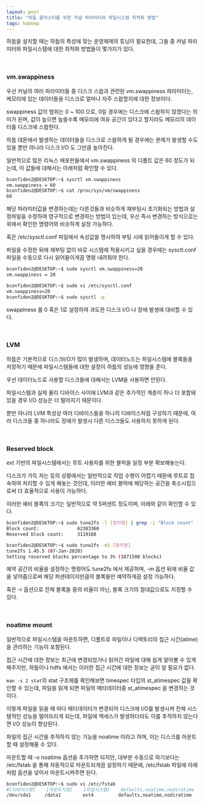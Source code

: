 ```yaml
---
layout: post
title: "하둡 클러스터를 위한 커널 파라미터와 파일시스템 최적화 방법"
tags: hadoop
---
```


하둡을 설치할 때는 하둡의 특성에 맞는 운영체제의 튜닝이 필요한데, 그들 중 커널 파라미터와 파일시스템에 대한 최적화 방법들이 몇가지가 있다.

<br>

### vm.swappiness

우선 커널의 여러 파라미터들 중 디스크 스왑과 관련된 vm.swappiness 파라미터는, 메모리에 있는 데이터들을 디스크로 얼마나 자주 스왑할지에 대한 정보이다.

swappiness 값의 범위는 0 ~ 100 으로, 0일 경우에는 디스크에 스왑하지 않겠다는 의미가 된며, 값이 높으면 높을수록 메모리에 여유 공간이 있다고 할지라도 메모리의 데이터를 디스크에 스왑한다.

하둡 대몬에서 발생하는 데이터들을 디스크로 스왑하게 될 경우에는 문제가 발생할 수도 있을 뿐만 아니라 디스크 I/O 도 그만큼 높아진다.

일반적으로 많은 리눅스 배포판들에서 vm.swappiness 의 디폴트 값은 60 정도가 되는데, 이 값들에 대해서는 아래처럼 확인할 수 있다.

```bash
bconfiden2@DESKTOP:~$ sysctl vm.swappiness
vm.swappiness = 60
bconfiden2@DESKTOP:~$ cat /proc/sys/vm/swappiness
60
```

해당 파라미터값을 변경하는데는 다른것들과 비슷하게 재부팅시 초기화되는 방법과 설정파일을 수정하여 영구적으로 변경하는 방법이 있는데, 우선 즉시 변경하는 방식으로는 위에서 확인한 명령어와 비슷하게 설정 가능하다.

혹은 /etc/sysctl.conf 파일에서 속성값을 명시하여 부팅 시에 읽어들이게 할 수 있다.

파일을 수정한 뒤에 재부팅 없이 바로 시스템에 적용시키고 싶을 경우에는 sysctl.conf 파일을 수동으로 다시 읽어들이게끔 명령 내려줘야 한다.

```bash
bconfiden2@DESKTOP:~$ sudo sysctl vm.swappiness=20
vm.swappiness = 20

bconfiden2@DESKTOP:~$ sudo vi /etc/sysctl.conf
vm.swappiness=20
bconfiden2@DESKTOP:~$ sudo sysctl -p
```

swappiness 를 0 혹은 1로 설정하여 과도한 디스크 I/O 나 장애 발생에 대비할 수 있다.

<br>

### LVM

하둡은 기본적으로 디스크I/O가 많이 발생하며, 데이터노드는 파일시스템에 블록들을 저장하기 때문에 파일시스템들에 대한 설정이 하둡의 성능에 영향을 준다.

우선 데이터노드로 사용할 디스크들에 대해서는 LVM을 사용하면 안된다.

파일시스템과 실제 물리 디바이스 사이에 LVM과 같은 추가적인 계층이 하나 더 포함돼있을 경우 I/O 성능은 더 떨어지기 때문이다.

뿐만 아니라 LVM 특성상 여러 디바이스들을 하나의 디바이스처럼 구성하기 때문에, 여러 디스크들 중 하나라도 장애가 발생시 다른 디스크들도 사용하지 못하게 된다.

<br>

### Reserved block

ext 기반의 파일시스템에서는 루트 사용자를 위한 블럭을 일정 부분 확보해놓는다.

디스크가 가득 차는 등의 상황에서는 일반적으로 작업 수행이 어렵기 때문에 루트로 접속하여 처리할 수 있게 해놓는 것인데, 이러한 예비 블럭에 해당하는 공간을 축소시킴으로써 더 효율적으로 사용이 가능하다.

이러한 예비 블록의 크기는 일반적으로 약 5퍼센트 정도이며, 아래와 같이 확인할 수 있다.

```bash
bconfiden2@DESKTOP:~$ sudo tune2fs -l [장치명] | grep -i "Block count"
Block count:              62383360
Reserved block count:     3119168

bconfiden2@DESKTOP:~$ sudo tune2fs -m1 [장치명]
tune2fs 1.45.5 (07-Jan-2020)
Setting reserved blocks percentage to 3% (1871500 blocks)
```

예약 공간의 비율을 설정하는 명령어도 tune2fs 에서 제공하며, -m 옵션 뒤에 비율 값을 넣어줌으로써 해당 퍼센테이지만큼의 블록들만 예약하게끔 설정 가능하다.

혹은 -r 옵션으로 전체 블록들 중의 비율이 아닌, 블록 크기의 절대값으로도 지정할 수 있다.

<br>

### noatime mount

일반적으로 파일시스템을 마운트하면, 디폴트로 파일이나 디렉토리의 접근 시간(atime)을 관리하는 기능이 포함된다.

접근 시간에 대한 정보는 최근에 변경되었거나 읽어간 파일에 대해 쉽게 알아볼 수 있게 해주지만, 하둡이나 hdfs 에서는 이러한 접근 시간에 대한 정보는 굳이 알 필요가 없다.

```man -s 2 stat```의 stat 구조체를 확인해보면 timespec 타입의 st_atimespec 값을 확인할 수 있는데, 파일을 읽게 되면 파일의 메타데이터중 st_atimespec 을 변경하는 것이다.

이렇게 파일을 읽을 때 마다 메타데이터가 변경되어 디스크에 I/O를 발생시켜 전체 시스템적인 성능을 떨어뜨리게 되는데, 파일에 액세스가 발생하더라도 이를 추적하지 않는다면 I/O 성능이 향상된다.

파일의 접근 시간을 추적하지 않는 기능을 noatime 이라고 하며, 이는 디스크를 마운트할 때 설정해줄 수 있다.

마운트할 때 -o noatime 옵션을 추가하면 되지만, 대부분 수동으로 하기보다는 /etc/fstab 을 통해 자동적으로 마운트되게끔 설정하기 때문에, /etc/fstab 파일에 아래처럼 옵션을 넣어서 마운트시켜주면 된다.

```bash
bconfiden2@DESKTOP:~$ sudo vi /etc/fstab
#[디바이스명]    [마운트지점]    [파일시스템]    defaults,noatime,nodiratime    [백업]  [검사]
/dev/sda1     /data1        ext4         defaults,noatime,nodiratime    0      0
```
